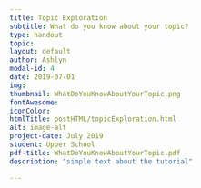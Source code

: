 ```yaml
---
title: Topic Exploration
subtitle: What do you know about your topic?
type: handout
topic: 
layout: default
author: Ashlyn
modal-id: 4
date: 2019-07-01
img: 
thumbnail: WhatDoYouKnowAboutYourTopic.png
fontAwesome: 
iconColor: 
htmlTitle: postHTML/topicExploration.html
alt: image-alt
project-date: July 2019
student: Upper School 
pdf-title: WhatDoYouKnowAboutYourTopic.pdf
description: "simple text about the tutorial"

---
```

